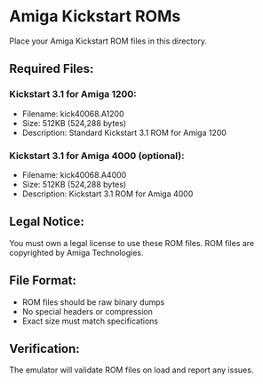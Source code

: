 # Amiga Kickstart ROMs

Place your Amiga Kickstart ROM files in this directory.

## Required Files:

### Kickstart 3.1 for Amiga 1200:
- Filename: kick40068.A1200
- Size: 512KB (524,288 bytes)
- Description: Standard Kickstart 3.1 ROM for Amiga 1200

### Kickstart 3.1 for Amiga 4000 (optional):
- Filename: kick40068.A4000  
- Size: 512KB (524,288 bytes)
- Description: Kickstart 3.1 ROM for Amiga 4000

## Legal Notice:
You must own a legal license to use these ROM files.
ROM files are copyrighted by Amiga Technologies.

## File Format:
- ROM files should be raw binary dumps
- No special headers or compression
- Exact size must match specifications

## Verification:
The emulator will validate ROM files on load and report any issues.
